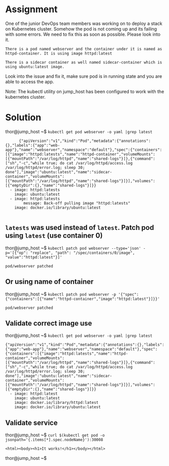 # Assignment
One of the junior DevOps team members was working on to deploy a stack on Kubernetes cluster. Somehow the pod is not coming up and its failing with some errors. We need to fix this as soon as possible. Please look into it.

    There is a pod named webserver and the container under it is named as httpd-container. It is using image httpd:latest

    There is a sidecar container as well named sidecar-container which is using ubuntu:latest image.

Look into the issue and fix it, make sure pod is in running state and you are able to access the app.

Note: The kubectl utility on jump_host has been configured to work with the kubernetes cluster.


# Solution

thor@jump_host ~$ `kubectl get pod webserver -o yaml |grep latest`
```
      {"apiVersion":"v1","kind":"Pod","metadata":{"annotations":{},"labels":{"app":"web-app"},"name":"webserver","namespace":"default"},"spec":{"containers":[{"image":"httpd:latests","name":"httpd-container","volumeMounts":[{"mountPath":"/var/log/httpd","name":"shared-logs"}]},{"command":["sh","-c","while true; do cat /var/log/httpd/access.log /var/log/httpd/error.log; sleep 30; done"],"image":"ubuntu:latest","name":"sidecar-container","volumeMounts":[{"mountPath":"/var/log/httpd","name":"shared-logs"}]}],"volumes":[{"emptyDir":{},"name":"shared-logs"}]}}
  - image: httpd:latests
    image: ubuntu:latest
  - image: httpd:latests
        message: Back-off pulling image "httpd:latests"
    image: docker.io/library/ubuntu:latest
    
```

## `latests` was used instead of `latest`.  Patch pod using `latest` (use container 0)
thor@jump_host ~$ `kubectl patch pod webserver --type='json' -p='[{"op": "replace", "path": "/spec/containers/0/image", "value":"httpd:latest"}]'`
```
pod/webserver patched
```
## Or using name of container
thor@jump_host ~$ `kubectl patch pod webserver -p '{"spec":{"containers":[{"name":"httpd-container","image":"httpd:latest"}]}}'`
```
pod/webserver patched
```

## Validate correct image use
thor@jump_host ~$ `kubectl get pod webserver -o yaml |grep latest`
```
{"apiVersion":"v1","kind":"Pod","metadata":{"annotations":{},"labels":{"app":"web-app"},"name":"webserver","namespace":"default"},"spec":{"containers":[{"image":"httpd:latests","name":"httpd-container","volumeMounts":[{"mountPath":"/var/log/httpd","name":"shared-logs"}]},{"command":["sh","-c","while true; do cat /var/log/httpd/access.log /var/log/httpd/error.log; sleep 30; done"],"image":"ubuntu:latest","name":"sidecar-container","volumeMounts":[{"mountPath":"/var/log/httpd","name":"shared-logs"}]}],"volumes":[{"emptyDir":{},"name":"shared-logs"}]}}
  - image: httpd:latest
    image: ubuntu:latest
    image: docker.io/library/httpd:latest
    image: docker.io/library/ubuntu:latest
```

## Validate service
thor@jump_host ~$ `curl $(kubectl get pod -o jsonpath='{.items[*].spec.nodeName}'):30008`
```
<html><body><h1>It works!</h1></body></html>
```
thor@jump_host ~$ 

